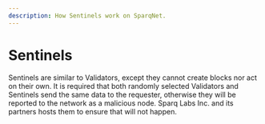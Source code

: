 ```yaml
---
description: How Sentinels work on SparqNet.
---
```


# Sentinels

Sentinels are similar to Validators, except they cannot create blocks nor act on their own. It is required that both randomly selected Validators and Sentinels send the same data to the requester, otherwise they will be reported to the network as a malicious node. Sparq Labs Inc. and its partners hosts them to ensure that will not happen.
